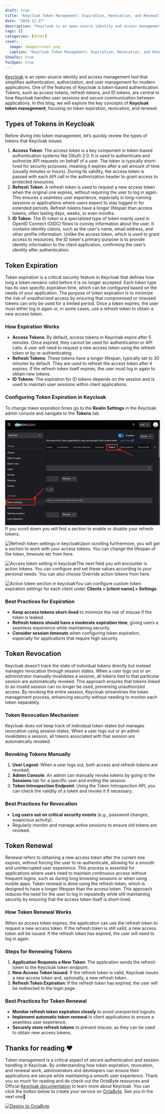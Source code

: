 ```yaml
---
draft: true
title: "Keycloak Token Management: Expiration, Revocation, and Renewal"
date: "2024-12-27"
description: "Keycloak is an open-source identity and access management tool that simplifies authentication, authorization, and user management for modern applications. One of the features of Keycloak is token-based authentication. Tokens, such as access tokens, refresh tokens, and ID tokens, are central to how Keycloak handles user sessions and secure communication between"
tags: []
categories: [Other]
cover:
  image: images/cover.png
  caption: "Keycloak Token Management: Expiration, Revocation, and Renewal"
ShowToc: true
TocOpen: true
---
```



[Keycloak](https://octabyte.io/open-source/keycloak?ref=blog.octabyte.io) is an open\-source identity and access management tool that simplifies authentication, authorization, and user management for modern applications. One of the features of Keycloak is token\-based authentication. Tokens, such as access tokens, refresh tokens, and ID tokens, are central to how Keycloak handles user sessions and secure communication between applications. In this blog, we will explore the key concepts of **Keycloak token management**, focusing on token expiration, revocation, and renewal.

## Types of Tokens in Keycloak

Before diving into token management, let’s quickly review the types of tokens that Keycloak issues:

1. **Access Token**: The access token is a key component in token\-based authentication systems like OAuth 2\.0\. It is used to authenticate and authorize API requests on behalf of a user. The token is typically short\-lived for security purposes, meaning it expires after a set amount of time (usually minutes or hours). During its validity, the access token is passed with each API call in the authorization header to grant access to protected resources.
2. **Refresh Token**: A refresh token is used to request a new access token when the original one expires, without requiring the user to log in again. This ensures a seamless user experience, especially in long\-running sessions or applications where users expect to stay logged in for extended periods. Refresh tokens have a longer lifespan than access tokens, often lasting days, weeks, or even months.
3. **ID Token**: The ID token is a specialized type of token mainly used in OpenID Connect (OIDC) flows to convey information about the user. It contains identity claims, such as the user's name, email address, and other profile information. Unlike the access token, which is used to grant access to resources, the ID token's primary purpose is to provide identity information to the client application, confirming the user’s identity after authentication.

## Token Expiration

Token expiration is a critical security feature in Keycloak that defines how long a token remains valid before it is no longer accepted. Each token type has its own specific expiration time, which can be configured based on the needs of your application. The purpose of token expiration is to minimize the risk of unauthorized access by ensuring that compromised or misused tokens can only be used for a limited period. Once a token expires, the user must either log in again or, in some cases, use a refresh token to obtain a new access token. 

### How Expiration Works

* **Access Tokens**: By default, access tokens in Keycloak expire after 5 minutes. Once expired, they cannot be used for authentication or API calls. A user will need to request a new access token using the refresh token or by re\-authenticating.
* **Refresh Tokens**: These tokens have a longer lifespan, typically set to 30 minutes by default. They are used to refresh the access token after it expires. If the refresh token itself expires, the user must log in again to obtain new tokens.
* **ID Tokens**: The expiration for ID tokens depends on the session and is used to maintain user sessions within client applications.

### Configuring Token Expiration in Keycloak

To change token expiration times go to the **Realm Settings** in the Keycloak admin console and navigate to the **Tokens** tab.

![Token settings in keycloak](images/Screenshot-2024-09-26-at-11.44.40-AM.jpg)If you scroll down you will find a section to enable or disable your refresh tokens.

![Refresh token settings in keycloak](https://blog.octabyte.io/content/images/2024/09/Screenshot-2024-09-26-at-11.45.28-AM.jpg)Upon scrolling furthermore, you will get a section to work with your access tokens. You can change the lifespan of the token, timeouts etc from here.

![Access token setting in keycloak](https://blog.octabyte.io/content/images/2024/09/Screenshot-2024-09-26-at-11.45.36-AM.jpg)The next field you will encounter is action tokens. You can configure and set these values according to your personal needs. You can also choose Override action tokens from here.

![Action token section in keycloak](https://blog.octabyte.io/content/images/2024/09/Screenshot-2024-09-26-at-11.45.51-AM.jpg)You can configure custom token expiration settings for each client under **Clients \> \[client name] \> Settings**.

### Best Practices for Expiration

* **Keep access tokens short\-lived** to minimize the risk of misuse if the token is leaked.
* **Refresh tokens should have a moderate expiration time**, giving users a seamless experience while maintaining security.
* **Consider session timeouts** when configuring token expiration, especially for applications that require high security.

## Token Revocation

Keycloak doesn’t track the state of individual tokens directly but instead manages revocation through session states. When a user logs out or an administrator manually invalidates a session, all tokens tied to that particular session are automatically revoked. This approach ensures that tokens linked to an invalid session can no longer be used, preventing unauthorized access. By revoking the entire session, Keycloak streamlines the token management process, enhancing security without needing to monitor each token separately. 

### Token Revocation Mechanism

Keycloak does not keep track of individual token states but manages revocation using session states. When a user logs out or an admin invalidates a session, all tokens associated with that session are automatically revoked.

### Revoking Tokens Manually

1. **User Logout**: When a user logs out, both access and refresh tokens are revoked.
2. **Admin Console**: An admin can manually revoke tokens by going to the **Sessions** tab for a specific user and ending the session.
3. **Token Introspection Endpoint**: Using the Token Introspection API, you can check the validity of a token and revoke it if necessary.

### Best Practices for Revocation

* **Log users out on critical security events** (e.g., password changes, suspicious activity).
* Regularly monitor and manage active sessions to ensure old tokens are revoked.

## Token Renewal

Renewal refers to obtaining a new access token after the current one expires, without forcing the user to re\-authenticate, allowing for a smooth and uninterrupted user experience. This process is essential for applications where users need to maintain continuous access without frequent logins, such as during long browsing sessions or when using mobile apps. Token renewal is done using the refresh token, which is designed to have a longer lifespan than the access token. This approach reduces the need for the user to log in repeatedly while still maintaining security by ensuring that the access token itself is short\-lived. 

### How Token Renewal Works

When an access token expires, the application can use the refresh token to request a new access token. If the refresh token is still valid, a new access token will be issued. If the refresh token has expired, the user will need to log in again.

### Steps for Renewing Tokens

1. **Application Requests a New Token**: The application sends the refresh token to the Keycloak token endpoint.
2. **New Access Token Issued**: If the refresh token is valid, Keycloak issues a new access token and, optionally, a new refresh token.
3. **Refresh Token Expiration**: If the refresh token has expired, the user will be redirected to the login page.

### Best Practices for Token Renewal

* **Monitor refresh token expiration closely** to avoid unexpected logouts.
* **Implement automatic token renewal** in client applications to ensure a seamless user experience.
* **Securely store refresh tokens** to prevent misuse, as they can be used to obtain new access tokens.

## **Thanks for reading ❤️**

Token management is a critical aspect of secure authentication and session handling in Keycloak. By understanding how token expiration, revocation, and renewal work, administrators and developers can ensure their applications are secure while maintaining a smooth user experience. Thank you so much for reading and do check out the OctaByte resources and Official [Keycloak documentation](https://www.keycloak.org/documentation?ref=blog.octabyte.io) to learn more about Keycloak. You can click the button below to create your service on [OctaByte](https://octabyte.io/open-source/keycloak?ref=blog.octabyte.io). See you in the next one👋




[![Deploy to OctaByte](https://octabyte.io/images/logos/deploy-to-elestio-btn.png)](https://octabyte.io/open-source/keycloak?ref=blog.octabyte.io)



